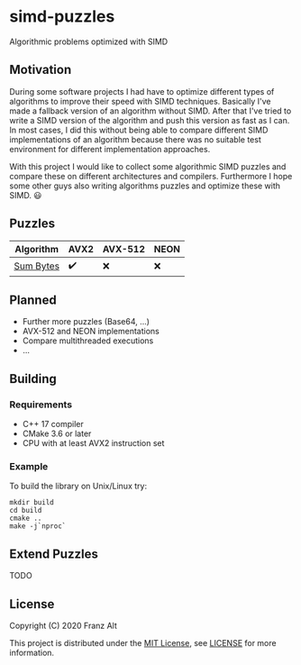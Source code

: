 # simd-puzzles

Algorithmic problems optimized with SIMD

## Motivation

During some software projects I had have to optimize different types of algorithms to improve their speed with SIMD techniques. Basically I've made a fallback version of an algorithm without SIMD. After that I've tried to write a SIMD version of the algorithm and push this version as fast as I can. In most cases, I did this without being able to compare different SIMD implementations of an algorithm because there was no suitable test environment for different implementation approaches.

With this project I would like to collect some algorithmic SIMD puzzles and compare these on different architectures and compilers. Furthermore I hope some other guys also writing algorithms puzzles and optimize these with SIMD. :smiley:

## Puzzles

| Algorithm | AVX2 | AVX-512 | NEON |
|-----------|------|---------|------|
| [Sum Bytes](./doc/sum/sum.md) | :heavy_check_mark: | :x: | :x: |

## Planned

* Further more puzzles (Base64, ...)
* AVX-512 and NEON implementations
* Compare multithreaded executions
* ...

## Building

### Requirements

* C++ 17 compiler
* CMake 3.6 or later
* CPU with at least AVX2 instruction set

### Example

To build the library on Unix/Linux try:

    mkdir build
    cd build
    cmake ..
    make -j`nproc`

## Extend Puzzles

TODO

## License

Copyright (C) 2020 Franz Alt

This project is distributed under the [MIT License](https://opensource.org/licenses/MIT), see [LICENSE](./LICENSE) for more information.
